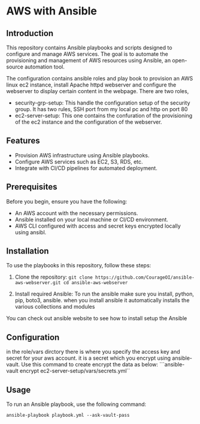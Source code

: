# AWS with Ansible

## Introduction
This repository contains Ansible playbooks and scripts designed to configure and manage AWS services. The goal is to automate the provisioning and management of AWS resources using Ansible, an open-source automation tool.

The configuration contains ansible roles and play book to provision an AWS linux ec2 instance, install Apache httpd webserver and configure the webserver to display certain content in the webpage. 
There are two roles,
- security-grp-setup: This handle the configuration setup of the security group. It has two rules, SSH port from my local pc and http on port 80
- ec2-server-setup: This one contains the confuration of the provisioning of the ec2 instance and the configuration of the webserver.

## Features
- Provision AWS infrastructure using Ansible playbooks.
- Configure AWS services such as EC2, S3, RDS, etc.
- Integrate with CI/CD pipelines for automated deployment.

## Prerequisites
Before you begin, ensure you have the following:
- An AWS account with the necessary permissions.
- Ansible installed on your local machine or CI/CD environment.
- AWS CLI configured with access and secret keys encrypted locally using ansibl.

## Installation
To use the playbooks in this repository, follow these steps:
1. Clone the repository:
```git clone https://github.com/CourageOI/ansible-aws-webserver.git cd ansible-aws-webserver```

2. Install required Ansible:
To run the ansible make sure you install, python, pip, boto3, ansible.
when you install ansible it automatically installs the various collections and modules

You can check out ansible website to see how to install setup the Ansible
## Configuration
in the role/vars dirctory there is where you specify the access key and secret for your aws account. it is a secret which you encrypt using ansible-vault. 
Use this command to create encrypt the data as below:
```ansible-vault encrypt ec2-server-setup/vars/secrets.yml``


## Usage
To run an Ansible playbook, use the following command:

```ansible-playbook playbook.yml --ask-vault-pass```





